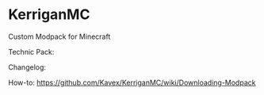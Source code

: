 # KerriganMC
Custom Modpack for Minecraft 

Technic Pack: 

Changelog: 

How-to: https://github.com/Kavex/KerriganMC/wiki/Downloading-Modpack